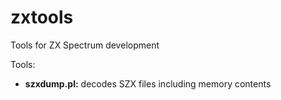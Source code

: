 # zxtools

Tools for ZX Spectrum development

Tools:

* **szxdump.pl:** decodes SZX files including memory contents
